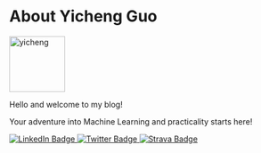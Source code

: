 # About Yicheng Guo

<img src="https://github.com/Guoest/Guoest.github.io/assets/9883736/2a8e6d20-98d6-4383-946e-df62d8010cb4" alt="yicheng" width="100"/>


Hello and welcome to my blog!

Your adventure into Machine Learning and practicality starts here!



<div id="badges">
  <a href="https://www.linkedin.com/in/yichengguo/">
    <img src="https://img.shields.io/badge/LinkedIn-blue?style=for-the-badge&logo=linkedin&logoColor=white" alt="LinkedIn Badge"/>
  </a>

  <a href="https://twitter.com/YichengGuo4938">
    <img src="https://img.shields.io/badge/X-000000?style=for-the-badge&logo=x&logoColor=white" alt="Twitter Badge"/>
  </a>
  
  <a href="https://www.strava.com/athletes/57410248">
    <img src="https://img.shields.io/badge/Strava-FC4C02?style=for-the-badge&logo=strava&logoColor=white" alt="Strava Badge"/>
  </a>

</div>
